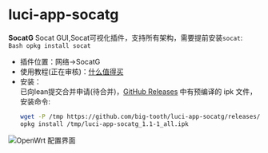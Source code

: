 # luci-app-socatg  

**SocatG**
Socat GUI,Socat可视化插件，支持所有架构，需要提前安装`socat`:  
```Bash opkg install socat```
- 插件位置：网络->SocatG  
- 使用教程(正在审核)：[什么值得买](https://post.smzdm.com/detail_preview/anxr0w00/)  
- 安装：  
已向lean提交合并申请(待合并)，[GitHub Releases](https://github.com/big-tooth/luci-app-socatg/releases) 中有预编译的 ipk 文件，安装命令:  
    ```bash
    wget -P /tmp https://github.com/big-tooth/luci-app-socatg/releases/download/v1.1/luci-app-socatg_1.1-1_all.ipk
    opkg install /tmp/luci-app-socatg_1.1-1_all.ipk
    ```  
![OpenWrt 配置界面](./doc/openwrt)